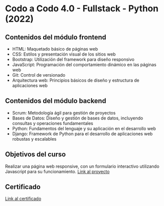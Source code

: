 # Codo a Codo 4.0 - Fullstack - Python (2022)
## Contenidos del módulo frontend
* HTML: Maquetado básico de páginas web
* CSS: Estilos y presentación visual de los sitios web
* Bootstrap: Utilización del framework para diseño responsivo
* JavaScript: Programación del comportamiento dinámico en las páginas web
* Git: Control de versionado
* Arquitectura web: Principios básicos de diseño y estructura de aplicaciones web

## Contenidos del módulo backend
* Scrum: Metodología ágil para gestión de proyectos
* Bases de Datos: Diseño y gestión de bases de datos, incluyendo consultas y operaciones fundamentales
* Python: Fundamentos del lenguaje y su aplicación en el desarrollo web
* Django: Framework de Python para el desarrollo de aplicaciones web robustas y escalables

## Objetivos del curso
Realizar una página web responsive, con un formulario interactivo utilizando Javascript para su funcionamiento.
[Link al proyecto](https://bamuseos.netlify.app/)

## Certificado
[Link al certificado](https://drive.google.com/file/d/11m202cAOIPd35Zs8duXtLHkKCU6Czb3g/view?usp=drive_link)

